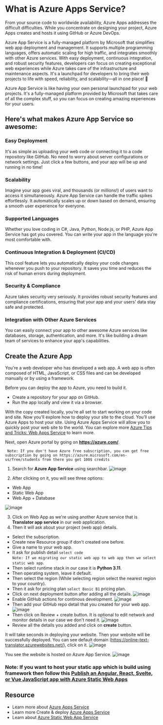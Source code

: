# What is Azure Apps Service?
From your source code to worldwide availability, Azure Apps addresses the difficult difficulties. While you concentrate on designing your project, Azure Apps creates and hosts it using GitHub or Azure DevOps.

Azure App Service is a fully-managed platform by Microsoft that simplifies web app deployment and management. It supports multiple programming languages, offers automatic scaling for high traffic, and integrates smoothly with other Azure services. With easy deployment, continuous integration, and robust security features, developers can focus on creating exceptional web experiences while Azure takes care of the infrastructure and maintenance aspects. It's a launchpad for developers to bring their web projects to life with speed, reliability, and scalability—all in one place! 🚀

Azure App Service is like having your own personal launchpad for your web projects. It's a fully-managed platform provided by Microsoft that takes care of all the complex stuff, so you can focus on creating amazing experiences for your users.

## Here's what makes Azure App Service so awesome:

### Easy Deployment
It's as simple as uploading your web code or connecting it to a code repository like GitHub. No need to worry about server configurations or network settings. Just click a few buttons, and your app will be up and running in no time!

### Scalability 
Imagine your app goes viral, and thousands (or millions!) of users want to access it simultaneously. Azure App Service can handle the traffic spikes effortlessly. It automatically scales up or down based on demand, ensuring a smooth user experience for everyone.

### Supported Languages
Whether you love coding in C#, Java, Python, Node.js, or PHP, Azure App Service has got you covered. You can write your app in the language you're most comfortable with.

### Continuous Integration & Deployment (CI/CD)
This cool feature lets you automatically deploy your code changes whenever you push to your repository. It saves you time and reduces the risk of human errors during deployment.

### Security & Compliance
Azure takes security very seriously. It provides robust security features and compliance certifications, ensuring that your app and your users' data stay safe and protected.

### Integration with Other Azure Services
You can easily connect your app to other awesome Azure services like databases, storage, authentication, and more. It's like building a dream team of services to enhance your app's capabilities.

## Create the Azure App
You're a web developer who has developed a web app. A web app is often composed of HTML, JavaScript, or CSS files and can be developed manually or by using a framework.

Before you can deploy the app to Azure, you need to build it.

- Create a repository for your app on GitHub.
- Run the app locally and view it via a browser.

With the copy created locally, you’re all set to start working on your code and site. Now you’ll explore how to deploy your site to the cloud. You’ll use Azure Apps to host your site. Using Azure Apps Service will allow you to quickly post your web site to the world. You can explore more [Azure Tips and Tricks: Web Apps Service](https://learn.microsoft.com/en-us/shows/azure/app-service?wt.mc_id=studentamb_202028) to learn more. 

Next, open Azure portal by going on **https://azure.com/**.

` Note: If you don't have Azure free subscription, you can get free subscription by going on https://azure.microsoft.com/en-us/free/students from there you get 100$ credits`

1. Search for **Azure App Service** using searchbar.
![image](https://github.com/samipak458/Online-AI-Text-Translator/assets/52650290/31b8c995-f06b-4f5c-93ef-edeba7252421)

2. After clicking on it, you will see three options:
- Web App
- Static Web App
- Web App + Database

![image](https://github.com/samipak458/Online-AI-Text-Translator/assets/52650290/62310059-fec7-47ef-9d6f-241f4adffc7b)

3. Click on Web App as we're using another Azure service that is **Translator app service** in our web application.
4. Then it will ask about your project (web app) details.
- Select the subscription.
- Create new Resource group if don't created one before.
- Give a name to your web app.
- It ask for publish detail `select code` <br>
``` Note: If we migrating our static web app to web app then we select static web app ```.
- Then select runtime stack in our case it is **Python 3.11**.
- Then operating system, leave it default.
- Then select the region (While selecting region select the nearest region to your country).
- Then it ask for pricing plan `select Basic B1` pricing plan.
- Click on next deployment button after adding all the details.
  ![image](https://github.com/samipak458/Online-AI-Text-Translator/assets/52650290/d15c912f-1870-45f4-94a0-8076d94f91b1)
- Enable GitHub actions for continous development.
![image](https://github.com/samipak458/Online-AI-Text-Translator/assets/52650290/2413dd73-636f-4053-b548-24b5212f594d)
- Then add your GitHub repo detail that you created for your web app.
![image](https://github.com/samipak458/Online-AI-Text-Translator/assets/52650290/ea442cd2-87fb-4e22-b5c2-a00c80263185)
- Then click on Review + create button. It is optional to edit network and monitor details in our case we don't need it.
![image](https://github.com/samipak458/Online-AI-Text-Translator/assets/52650290/55213b86-6320-4e02-b952-69226c77177c)
- Review all the details you added and click on **create** button.

It will take seconds in deploying your website. Then your website will be successfully deployed. You can see default domain (https://online-text-translator.azurewebsites.net/), click on it. 
![image](https://github.com/samipak458/Online-AI-Text-Translator/assets/52650290/d8d5f928-d11b-4e00-9f93-01fc17ab2dce)

You see the website is hosted on Azure App Service.
![image](https://github.com/samipak458/Online-AI-Text-Translator/assets/52650290/cf83e728-9a21-44b4-a5e3-74507ece5785)



### Note: If you want to host your static app which is build using framework then follow this [Publish an Angular, React, Svelte, or Vue JavaScript app with Azure Static Web Apps](https://docs.microsoft.com/en-us/learn/modules/publish-app-service-static-web-app-api/2-exercise-get-started?wt.mc_id=studentamb_202028)

## Resource
- Learn more about [Azure Apps Service](https://learn.microsoft.com/en-us/azure/app-service?wt.mc_id=studentamb_202028)
- Learn more Create & deploy [Azure Apps Service](https://learn.microsoft.com/en-us/shows/azure-demo-series/create-deploy-app-services?wt.mc_id=studentamb_202028)
- Learn about [Azure Static Web App Service](https://learn.microsoft.com/en-us/azure/static-web-apps?wt.mc_id=studentamb_202028)
